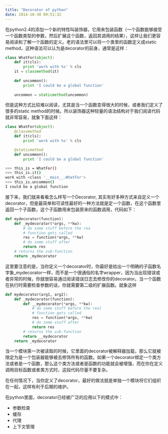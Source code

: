 ```yaml
---
title: "Decorator of python"
date: 2014-10-30 09:51:32
---
```


在python2.4的添加一个新的特性叫装饰器，它用来包装函数（一个函数能够接受一个函数类型的参数，然后扩展这个函数，返回其调用的结果），这样让我们更容易阅读和了解一个函数的定义。老的语法里可以将一个类里的函数定义成static method，这种语法可以认为是decorator的前身，通常是这样：

```python
class WhatFor(object):
	def it(cls):
		print 'work with %s' % cls
	it = classmethod(it)
	
	def uncommon():
		print 'I could be a global function'
	
	uncommon = staticmethod(uncommon)
```

但是这种方式比较难以阅读，尤其是当一个函数变得很大的时候，或者我们定义了很多的static method的时候。所以装饰器这种轻量的语法结构对于我们阅读代码就非常容易，就象下面这样：

```python
class WhatFor(object):
	@classmethod
	def it(cls):
		print 'work with %s' % cls

	@staticmethod
	def uncommon():
		print 'I could be a global function'
```

```bash
>>> this_is = WhatFor()
>>> this_is.it()
work with <class '__main__.WhatFor'>
>>> this_is.uncommon()
I could be a global function
```

接下来，我们就来看看怎么样写一个Decorator, 其实有好多种方式来自定义一个decorator，但是最简单和可读性最好的一种方法就是定一个函数，在这个函数里返回一个子函数，这个子函数用来包装原来的函数调用，代码如下：

```python
def mydecorator(function):
	def _mydecorator(*args, **kw):
		# do some stuff before the rea
		# function gets called 
		res = function(*args, **kw)
		# do some stuff after
		return res
	# returns the sub-function
	return _mydecorator
```

这里要注意的是，当你定义一个decorator时，你最好是给出一个明确的子函数名字象_mydecorator一样，而不是一个很通俗的名字wrapper，因为当出现错误或者异常的时候，你就很容易通过阅读错误日志去修改你的decorator。当一个函数在执行时需要检查参数的话，你就需要第二级的扩展函数。就象这样

```python
def mydecorator(arg1, arg2):
	def _mydecorator(function):
		def __mydecorator(*args, **kw):
			# do some stuff before the real
			# function gets called 
			res = function(*args, **kw)
			# do some stuff after
			return res
		# returns the sub-function
		return __mydecorator
	return _mydecorator
```

当一个模块第一次被读取的时候，它里面的decorator被解释器加载，那么它就被限定为是一个包装器能够被去修饰所有的函数。如果一个decorator绑定一个类方法或者是一个函数，那么这个类方法或者是函数的功能就会被增强，而在你在定义调用目标函数或者类方式时，这段代码尽量不要复杂。

在任何情况下，当你定义了decorator，最好的做法就是单独一个模块将它们组织在一起，这样有利于后期的维护。

在python里面，decorator已经被广泛的应用以下的模式中：

- 参数检查
- 缓存
- 代理
- 上下文管理
